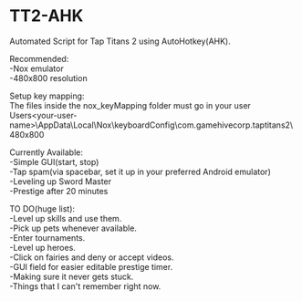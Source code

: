 # TT2-AHK <br />
Automated Script for Tap Titans 2 using AutoHotkey(AHK). <br />

Recommended: <br />
-Nox emulator <br />
-480x800 resolution <br />

Setup key mapping: <br />
The files inside the nox_keyMapping folder must go in your user Users\<your-user-name>\AppData\Local\Nox\keyboardConfig\com.gamehivecorp.taptitans2\480x800 <br />

Currently Available: <br />
-Simple GUI(start, stop) <br />
-Tap spam(via spacebar, set it up in your preferred Android emulator) <br />
-Leveling up Sword Master <br />
-Prestige after 20 minutes <br />

TO DO(huge list): <br />
-Level up skills and use them. <br />
-Pick up pets whenever available. <br />
-Enter tournaments. <br />
-Level up heroes. <br />
-Click on fairies and deny or accept videos. <br />
-GUI field for easier editable prestige timer. <br />
-Making sure it never gets stuck. <br />
-Things that I can't remember right now. <br />

